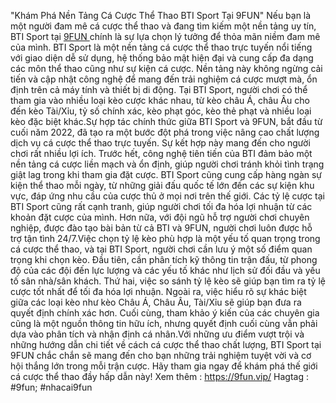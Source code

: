 "Khám Phá Nền Tảng Cá Cược Thể Thao BTI Sport Tại 9FUN"
Nếu bạn là một người đam mê cá cược thể thao và đang tìm kiếm một nền tảng uy tín, BTI Sport tại [9FUN ](https://9fun.vip/)chính là sự lựa chọn lý tưởng để thỏa mãn niềm đam mê của mình. BTI Sport là một nền tảng cá cược thể thao trực tuyến nổi tiếng với giao diện dễ sử dụng, hệ thống bảo mật hiện đại và cung cấp đa dạng các môn thể thao cũng như sự kiện cá cược. Nền tảng này không ngừng cải tiến và cập nhật công nghệ để mang đến trải nghiệm cá cược mượt mà, ổn định trên cả máy tính và thiết bị di động. Tại BTI Sport, người chơi có thể tham gia vào nhiều loại kèo cược khác nhau, từ kèo châu Á, châu Âu cho đến kèo Tài/Xỉu, tỷ số chính xác, kèo phạt góc, kèo thẻ phạt và nhiều loại kèo đặc biệt khác.Sự hợp tác chính thức giữa BTI Sport và 9FUN, bắt đầu từ cuối năm 2022, đã tạo ra một bước đột phá trong việc nâng cao chất lượng dịch vụ cá cược thể thao trực tuyến. Sự kết hợp này mang đến cho người chơi rất nhiều lợi ích. Trước hết, công nghệ tiên tiến của BTI đảm bảo một nền tảng cá cược liền mạch và ổn định, giúp người chơi tránh khỏi tình trạng giật lag trong khi tham gia đặt cược. BTI Sport cũng cung cấp hàng ngàn sự kiện thể thao mỗi ngày, từ những giải đấu quốc tế lớn đến các sự kiện khu vực, đáp ứng nhu cầu của cược thủ ở mọi nơi trên thế giới. Các tỷ lệ cược tại BTI Sport cũng rất cạnh tranh, giúp người chơi tối đa hóa lợi nhuận từ các khoản đặt cược của mình. Hơn nữa, với đội ngũ hỗ trợ người chơi chuyên nghiệp, được đào tạo bài bản từ cả BTI và 9FUN, người chơi luôn được hỗ trợ tận tình 24/7.Việc chọn tỷ lệ kèo phù hợp là một yếu tố quan trọng trong cá cược thể thao, và tại BTI Sport, người chơi cần lưu ý một số điểm quan trọng khi chọn kèo. Đầu tiên, cần phân tích kỹ thông tin trận đấu, từ phong độ của các đội đến lực lượng và các yếu tố khác như lịch sử đối đầu và yếu tố sân nhà/sân khách. Thứ hai, việc so sánh tỷ lệ kèo sẽ giúp bạn tìm ra tỷ lệ cược tốt nhất để tối đa hóa lợi nhuận. Ngoài ra, việc hiểu rõ sự khác biệt giữa các loại kèo như kèo Châu Á, Châu Âu, Tài/Xỉu sẽ giúp bạn đưa ra quyết định chính xác hơn. Cuối cùng, tham khảo ý kiến của các chuyên gia cũng là một nguồn thông tin hữu ích, nhưng quyết định cuối cùng vẫn phải dựa vào phân tích và nhận định cá nhân.Với những ưu điểm vượt trội và những hướng dẫn chi tiết về cách cá cược thể thao chất lượng, BTI Sport tại 9FUN chắc chắn sẽ mang đến cho bạn những trải nghiệm tuyệt vời và cơ hội thắng lớn trong mỗi trận cược. Hãy tham gia ngay để khám phá thế giới cá cược thể thao đầy hấp dẫn này!
Xem thêm : https://9fun.vip/
Hagtag : #9fun; #nhacai9fun
